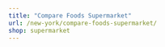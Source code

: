```yaml
---
title: "Compare Foods Supermarket"
url: /new-york/compare-foods-supermarket/
shop: supermarket
---
```

